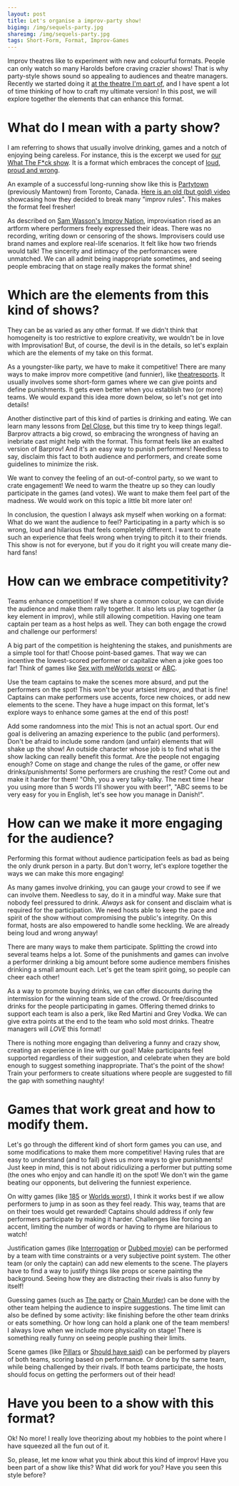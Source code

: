 ```yaml
---
layout: post
title: Let's organise a improv-party show!
bigimg: /img/sequels-party.jpg
shareimg: /img/sequels-party.jpg
tags: Short-Form, Format, Improv-Games
---
```


Improv theatres like to experiment with new and colourful formats. People can only watch so many Harolds before craving crazier shows! That is why party-style shows sound so appealing to audiences and theatre managers. Recently we started doing it [at the theatre I'm part of](https://www.improvcomedy.eu/), and I have spent a lot of time thinking of how to craft my ultimate version! In this post, we will explore together the elements that can enhance this format.

# What do I mean with a party show?

I am referring to shows that usually involve drinking, games and a notch of enjoying being careless. For instance, this is the excerpt we used for [our What The F*ck show](https://www.improvcomedy.eu/event/wtf-26-01-2/). It is a format which embraces the concept of [loud, proud and wrong](https://backline.podbean.com/e/142-loud-proud-and-wrong/).

An example of a successful long-running show like this is [Partytown](https://www.facebook.com/mantowncomedy/) (previously Mantown) from Toronto, Canada. [Here is an old (but gold) video](https://youtu.be/c9jpVu5xtHA) showcasing how they decided to break many "improv rules". This makes the format feel fresher!

As described on [Sam Wasson's Improv Nation](https://www.amazon.com/gp/product/B077VYGK1Z/ref=as_li_qf_asin_il_tl?ie=UTF8&amp;tag=callmegino-20&amp;creative=9325&amp;linkCode=as2&amp;creativeASIN=B077VYGK1Z&amp;linkId=638688ca716c7cb51cc514e54027a8cc), improvisation rised as an artform where performers freely expressed their ideas. There was no recording, writing down or censoring of the shows. Improvisers could use brand names and explore real-life scenarios. It felt like how two friends would talk! The sincerity and intimacy of the performances were unmatched. We can all admit being inappropriate sometimes, and seeing people embracing that on stage really makes the format shine!

# Which are the elements from this kind of shows?

They can be as varied as any other format. If we didn't think that homogeneity is too restrictive to explore creativity, we wouldn't be in love with Improvisation! But, of course, the devil is in the details, so let's explain which are the elements of my take on this format.

As a youngster-like party, we have to make it competitive! There are many ways to make improv more competitive (and funnier), like [theatresports](https://en.wikipedia.org/wiki/Theatresports). It usually involves some short-form games where we can give points and define punishments. It gets even better when you establish two (or more) teams. We would expand this idea more down below, so let's not get into details!

Another distinctive part of this kind of parties is drinking and eating. We can learn many lessons from [Del Close](https://www.chicagoreader.com/chicago/del-close-an-uncensored-oral-history/Content?oid=898618), but this time try to keep things legal!. Barprov attracts a big crowd, so embracing the wrongness of having an inebriate cast might help with the format. This format feels like an exalted version of Barprov! And it's an easy way to punish performers! Needless to say, disclaim this fact to both audience and performers, and create some guidelines to minimize the risk.

We want to convey the feeling of an out-of-control party, so we want to crate engagement! We need to warm the theatre up so they can loudly participate in the games (and votes). We want to make them feel part of the madness. We would work on this topic a little bit more later on!

In conclusion, the question I always ask myself when working on a format: What do we want the audience to feel? Participating in a party which is so wrong, loud and hilarious that feels completely different. I want to create such an experience that feels wrong when trying to pitch it to their friends. This show is not for everyone, but if you do it right you will create many die-hard fans!

# How can we embrace competitivity?

Teams enhance competition! If we share a common colour, we can divide the audience and make them rally together. It also lets us play together (a key element in improv), while still allowing competition. Having one team captain per team as a host helps as well. They can both engage the crowd and challenge our performers!

A big part of the competition is heightening the stakes, and punishments are a simple tool for that! Choose point-based games. That way we can incentive the lowest-scored performer or capitalize when a joke goes too far! Think of games like [Sex with me](http://improvencyclopedia.org/games//Sex_with_me_is_like.html)[Worlds worst](http://improvencyclopedia.org/games//Worlds_Worst.html) or [ABC](http://improvencyclopedia.org/games/Alphabet_Game.html).

Use the team captains to make the scenes more absurd, and put the performers on the spot! This won't be your artsiest improv, and that is fine! Captains can make performers use accents, force new choices, or add new elements to the scene. They have a huge impact on this format, let's explore ways to enhance some games at the end of this post!

Add some randomness into the mix! This is not an actual sport. Our end goal is delivering an amazing experience to the public (and performers). Don't be afraid to include some random (and unfair) elements that will shake up the show! An outside character whose job is to find what is the show lacking can really benefit this format. Are the people not engaging enough? Come on stage and change the rules of the game, or offer new drinks/punishments! Some performers are crushing the rest? Come out and make it harder for them! "Ohh, you a very talky-talky. The next time I hear you using more than 5 words I'll shower you with beer!", "ABC seems to be very easy for you in English, let's see how you manage in Danish!".

# How can we make it more engaging for the audience?

Performing this format without audience participation feels as bad as being the only drunk person in a party. But don't worry, let's explore together the ways we can make this more engaging!

As many games involve drinking, you can gauge your crowd to see if we can involve them. Needless to say, do it in a mindful way. Make sure that nobody feel pressured to drink. *Always* ask for consent and disclaim what is required for the participation. We need hosts able to keep the pace and spirit of the show without compromising the public's integrity. On this format, hosts are also empowered to handle some heckling. We are already being loud and wrong anyway!

There are many ways to make them participate. Splitting the crowd into several teams helps a lot. Some of the punishments and games can involve a performer drinking a big amount before some audience members finishes drinking a small amount each. Let's get the team spirit going, so people can cheer each other!

As a way to promote buying drinks, we can offer discounts during the intermission for the winning team side of the crowd. Or free/discounted drinks for the people participating in games. Offering themed drinks to support each team is also a perk, like Red Martini and Grey Vodka. We can give extra points at the end to the team who sold most drinks. Theatre managers will *LOVE* this format!

There is nothing more engaging than delivering a funny and crazy show, creating an experience in line with our goal! Make participants feel supported regardless of their suggestion, and celebrate when they are bold enough to suggest something inappropriate. That's the point of the show! Train your performers to create situations where people are suggested to fill the gap with something naughty!

# Games that work great and how to modify them.

Let's go through the different kind of short form games you can use, and some modifications to make them more competitive! Having rules that are easy to understand (and to fail) gives us more ways to give punishments! Just keep in mind, this is not about ridiculizing a performer but putting some (the ones who enjoy and can handle it) on the spot! We don't win the game beating our opponents, but delivering the funniest experience.

On witty games (like [185](http://improvencyclopedia.org/games//One_Eighty_Five.html) or [Worlds worst](http://improvencyclopedia.org/games//Worlds_Worst.html)), I think it works best if we allow performers to jump in as soon as they feel ready. This way, teams that are on their toes would get rewarded! Captains should address if only few performers participate by making it harder. Challenges like forcing an accent, limiting the number of words or having to rhyme are hilarious to watch!

Justification games (like [Interrogation](http://improvencyclopedia.org/games//The_Interrogation.html) or [Dubbed movie](http://improvencyclopedia.org/games/Dubbed_Movie.html)) can be performed by a team with time constraints or a very subjective point system. The other team (or only the captain) can add new elements to the scene. The players have to find a way to justify things like props or scene painting the background. Seeing how they are distracting their rivals is also funny by itself!

Guessing games (such as [The party](http://improvencyclopedia.org/games//The_Party.html) or [Chain Murder](http://improvencyclopedia.org/games/LCD.html)) can be done with the other team helping the audience to inspire suggestions. The time limit can also be defined by some activity: like finishing before the other team drinks or eats something. Or how long can hold a plank one of the team members! I always love when we include more physicality on stage! There is something really funny on seeing people pushing their limits.

Scene games (like [Pillars](http://improvencyclopedia.org/games/Pillars.html) or [Should have said](https://learnimprov.com/352/)) can be performed by players of both teams, scoring based on performance. Or done by the same team, while being challenged by their rivals. If both teams participate, the hosts should focus on getting the performers out of their head!

# Have you been to a show with this format?

Ok! No more! I really love theorizing about my hobbies to the point where I have squeezed all the fun out of it.

So, please, let me know what you think about this kind of improv! Have you been part of a show like this? What did work for you? Have you seen this style before?
